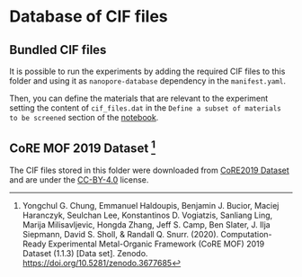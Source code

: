 # Database of CIF files

## Bundled CIF files

It is possible to run the experiments by adding the required CIF files to this folder and using it as `nanopore-database` dependency in the `manifest.yaml`.

Then, you can define the materials that are relevant to the experiment setting the content of `cif_files.dat` in the `Define a subset of materials to be screened` section of the [notebook](nanopore-adsorption-experiment.ipynb).

## CoRE MOF 2019 Dataset [^1]

The CIF files stored in this folder were downloaded from [CoRE2019 Dataset](https://zenodo.org/record/3677685) and are under the [CC-BY-4.0](https://creativecommons.org/licenses/by/4.0/legalcode) license.

[^1]: Yongchul G. Chung, Emmanuel Haldoupis, Benjamin J. Bucior, Maciej Haranczyk, Seulchan Lee, Konstantinos D. Vogiatzis, Sanliang Ling, Marija Milisavljevic, Hongda Zhang, Jeff S. Camp, Ben Slater, J. Ilja Siepmann, David S. Sholl, & Randall Q. Snurr. (2020). Computation-Ready Experimental Metal-Organic Framework (CoRE MOF) 2019 Dataset (1.1.3) [Data set]. Zenodo. <https://doi.org/10.5281/zenodo.3677685>
